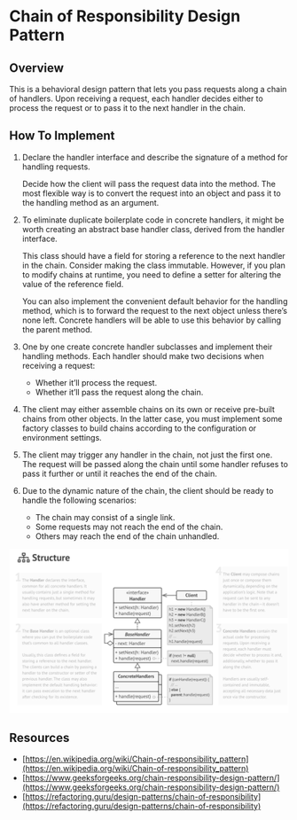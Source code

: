 # Chain of Responsibility Design Pattern

## Overview

This is a behavioral design pattern that lets you pass requests along a chain of handlers. Upon receiving a request, each 
handler decides either to process the request or to pass it to the next handler in the chain.

## How To Implement

1. Declare the handler interface and describe the signature of a method for handling requests.

    Decide how the client will pass the request data into the method. The most flexible way is to convert the request into 
an object and pass it to the handling method as an argument.

1. To eliminate duplicate boilerplate code in concrete handlers, it might be worth creating an abstract base handler class, 
derived from the handler interface.

    This class should have a field for storing a reference to the next handler in the chain. Consider making the class immutable. 
However, if you plan to modify chains at runtime, you need to define a setter for altering the value of the reference field.

    You can also implement the convenient default behavior for the handling method, which is to forward the request to the next 
object unless there’s none left. Concrete handlers will be able to use this behavior by calling the parent method.

1. One by one create concrete handler subclasses and implement their handling methods. Each handler should make two decisions when receiving a request:

    * Whether it’ll process the request.
    * Whether it’ll pass the request along the chain.
    
1. The client may either assemble chains on its own or receive pre-built chains from other objects. In the latter case, you 
must implement some factory classes to build chains according to the configuration or environment settings.

1. The client may trigger any handler in the chain, not just the first one. The request will be passed along the chain 
until some handler refuses to pass it further or until it reaches the end of the chain.

1. Due to the dynamic nature of the chain, the client should be ready to handle the following scenarios:

    * The chain may consist of a single link.
    * Some requests may not reach the end of the chain.
    * Others may reach the end of the chain unhandled.

![Facade Design Pattern UML](../../../../../../../images/patterns/chain_of_responsibility.png)

## Resources

* [https://en.wikipedia.org/wiki/Chain-of-responsibility_pattern](https://en.wikipedia.org/wiki/Chain-of-responsibility_pattern)
* [https://www.geeksforgeeks.org/chain-responsibility-design-pattern/](https://www.geeksforgeeks.org/chain-responsibility-design-pattern/)
* [https://refactoring.guru/design-patterns/chain-of-responsibility](https://refactoring.guru/design-patterns/chain-of-responsibility)